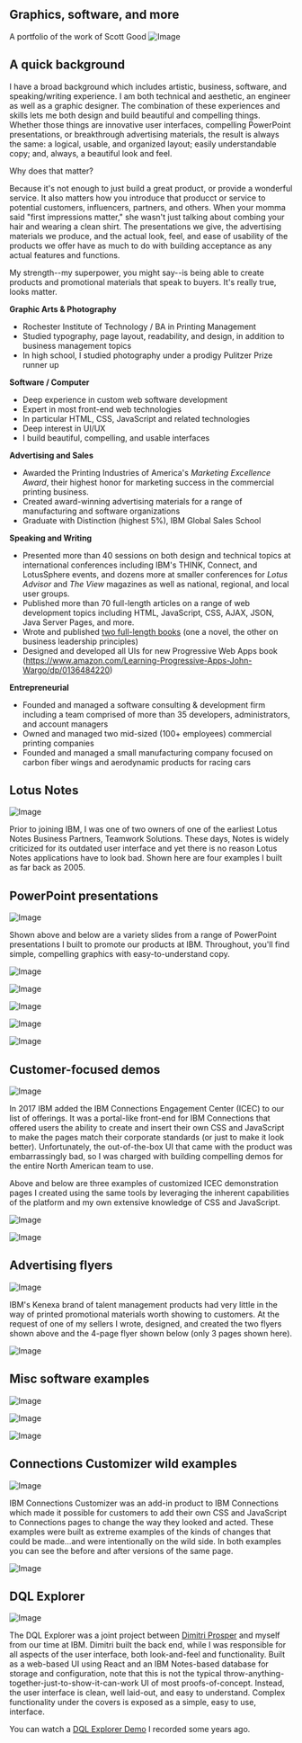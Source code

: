 ## Graphics, software, and more
A portfolio of the work of Scott Good
![Image](01-TitlePage.jpg)

## A quick background
I have a broad background which includes artistic, business, software, and speaking/writing experience. I am both technical and aesthetic, an engineer as well as a graphic designer. The combination of these experiences and skills lets me both design and build beautiful and compelling things. Whether those things are innovative user interfaces, compelling PowerPoint presentations, or breakthrough advertising materials, the result is always the same: a logical, usable, and organized layout; easily understandable copy; and, always, a beautiful look and feel.

Why does that matter? 

Because it's not enough to just build a great product, or provide a wonderful service. It also matters how you introduce that producct or service to potential customers, influencers, partners, and others. When your momma said "first impressions matter," she wasn't just talking about combing your hair and wearing a clean shirt. The presentations we give, the advertising materials we produce, and the actual look, feel, and ease of usability of the products we offer have as much to do with building acceptance as any actual features and functions. 

My strength--my superpower, you might say--is being able to create products and promotional materials that speak to buyers. It's really true, looks matter.

**Graphic Arts & Photography**
- Rochester Institute of Technology / BA in Printing Management
 - Studied typography, page layout, readability, and design, in addition to business management topics
- In high school, I studied photography under a prodigy Pulitzer Prize runner up

**Software / Computer**
- Deep experience in custom web software development
- Expert in most front-end web technologies
 - In particular HTML, CSS, JavaScript and related technologies
- Deep interest in UI/UX
 - I build beautiful, compelling, and usable interfaces

**Advertising and Sales**
- Awarded the Printing Industries of America's *Marketing Excellence Award*, their highest honor for marketing success in the commercial printing business.
- Created award-winning advertising materials for a range of manufacturing and software organizations
- Graduate with Distinction (highest 5%), IBM Global Sales School

**Speaking and Writing**
- Presented more than 40 sessions on both design and technical topics at international conferences including IBM's THINK, Connect, and LotusSphere events, and dozens more at smaller conferences for _Lotus Advisor_ and _The View_ magazines as well as national, regional, and local user groups.
- Published more than 70 full-length articles on a range of web development topics including HTML, JavaScript, CSS, AJAX, JSON, Java Server Pages, and more.
- Wrote and published [two full-length books](https://www.amazon.com/Scott-Good/e/B009CE01Y0%3Fref=dbs_a_mng_rwt_scns_share) (one a novel, the other on business leadership principles)
- Designed and developed all UIs for new Progressive Web Apps book (https://www.amazon.com/Learning-Progressive-Apps-John-Wargo/dp/0136484220)

**Entrepreneurial**
- Founded and managed a software consulting & development firm including a team comprised of more than 35 developers, administrators, and account managers
- Owned and managed two mid-sized (100+ employees) commercial printing companies
- Founded and managed a small manufacturing company focused on carbon fiber wings and aerodynamic products for racing cars

## Lotus Notes
![Image](04-LotusNotes.jpg)

Prior to joining IBM, I was one of two owners of one of the earliest Lotus Notes Business Partners, Teamwork Solutions. These days, Notes is widely criticized for its outdated user interface and yet there is no reason Lotus Notes applications have to look bad. Shown here are four examples I built as far back as 2005.

## PowerPoint presentations
![Image](05-Ceva.jpg)

Shown above and below are a variety slides from a range of PowerPoint presentations I built to promote our products at IBM. Throughout, you'll find simple, compelling graphics with easy-to-understand copy.

![Image](06-Aarons.jpg)

![Image](07-PPTIntro.jpg)

![Image](08-ICECOverview.jpg)

![Image](09-Mears.jpg)

![Image](10-WatsonWorkspace.jpg)


## Customer-focused demos

![Image](13-EileenFisher.jpg)

In 2017 IBM added the IBM Connections Engagement Center (ICEC) to our list of offerings. It was a portal-like front-end for IBM Connections that offered users the ability to create and insert their own CSS and JavaScript to make the pages match their corporate standards (or just to make it look better). Unfortunately, the out-of-the-box UI that came with the product was embarrassingly bad, so I was charged with building compelling demos for the entire North American team to use.

Above and below are three examples of customized ICEC demonstration pages I created using the same tools by leveraging the inherent capabilities of the platform and my own extensive knowledge of CSS and JavaScript.

![Image](14-SFBI.jpg)

![Image](15-Domino10.jpg)


## Advertising flyers

![Image](18-WatsonTalent1.jpg)

IBM's Kenexa brand of talent management products had very little in the way of printed promotional materials worth showing to customers. At the request of one of my sellers I wrote, designed, and created the two flyers shown above and the 4-page flyer shown below (only 3 pages shown here).

![Image](19-Kenexa.jpg)


## Misc software examples

![Image](17-Cisco.jpg)

![Image](12-Umbrellas.jpg)

![Image](20-Bootstrap.jpg)


## Connections Customizer wild examples

![Image](21-CustomizerYellow.jpg)

IBM Connections Customizer was an add-in product to IBM Connections which made it possible for customers to add their own CSS and JavaScript to Connections pages to change the way they looked and acted. These examples were built as extreme examples of the kinds of changes that could be made...and were intentionally on the wild side. In both examples you can see the before and after versions of the same page.

![Image](22-CustomizerMore.jpg)

## DQL Explorer

![Image](DQLExplorer.jpg)

The DQL Explorer was a joint project between [Dimitri Prosper](https://dprosper.github.io) and myself from our time at IBM. Dimitri built the back end, while I was responsible for all aspects of the user interface, both look-and-feel and functionality. Built as a web-based UI using React and an IBM Notes-based database for storage and configuration, note that this is not the typical throw-anything-together-just-to-show-it-can-work UI of most proofs-of-concept. Instead, the user interface is clean, well laid-out, and easy to understand. Complex functionality under the covers is exposed as a simple, easy to use, interface.

You can watch a [DQL Explorer Demo](https://www.youtube.com/embed/Cfw_6Wvk8c8) I recorded some years ago. 
